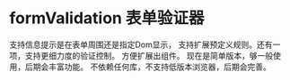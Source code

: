 # formValidation 表单验证器
  支持信息提示是在表单周围还是指定Dom显示， 支持扩展预定义规则。还有一项，支持更细力度的验证控制。
  方便扩展出组件。
  现在是简单版本，够一般使用，后期会丰富功能。
  不依赖任何库，不支持低版本浏览器，后期会完善。
  
